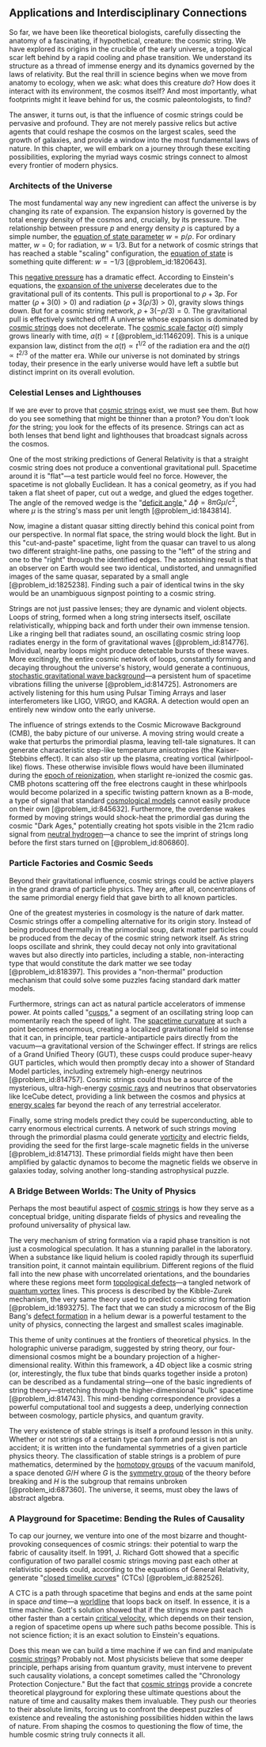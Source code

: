 ## Applications and Interdisciplinary Connections

So far, we have been like theoretical biologists, carefully dissecting the anatomy of a fascinating, if hypothetical, creature: the cosmic string. We have explored its origins in the crucible of the early universe, a topological scar left behind by a rapid cooling and phase transition. We understand its structure as a thread of immense energy and its dynamics governed by the laws of relativity. But the real thrill in science begins when we move from anatomy to ecology, when we ask: what does this creature *do*? How does it interact with its environment, the cosmos itself? And most importantly, what footprints might it leave behind for us, the cosmic paleontologists, to find?

The answer, it turns out, is that the influence of cosmic strings could be pervasive and profound. They are not merely passive relics but active agents that could reshape the cosmos on the largest scales, seed the growth of galaxies, and provide a window into the most fundamental laws of nature. In this chapter, we will embark on a journey through these exciting possibilities, exploring the myriad ways cosmic strings connect to almost every frontier of modern physics.

### Architects of the Universe

The most fundamental way any new ingredient can affect the universe is by changing its rate of expansion. The expansion history is governed by the total energy density of the cosmos and, crucially, by its pressure. The relationship between pressure $p$ and energy density $\rho$ is captured by a simple number, the [equation of state parameter](@article_id:158639) $w = p/\rho$. For ordinary matter, $w=0$; for radiation, $w=1/3$. But for a network of cosmic strings that has reached a stable "scaling" configuration, the [equation of state](@article_id:141181) is something quite different: $w = -1/3$ [@problem_id:1820643].

This [negative pressure](@article_id:160704) has a dramatic effect. According to Einstein's equations, the [expansion of the universe](@article_id:159987) decelerates due to the gravitational pull of its contents. This pull is proportional to $\rho + 3p$. For matter ($\rho + 3(0) > 0$) and radiation ($\rho + 3(\rho/3) > 0$), gravity slows things down. But for a cosmic string network, $\rho + 3(-\rho/3) = 0$. The gravitational pull is effectively switched off! A universe whose expansion is dominated by [cosmic strings](@article_id:142518) does not decelerate. The [cosmic scale factor](@article_id:161356) $a(t)$ simply grows linearly with time, $a(t) \propto t$ [@problem_id:1146209]. This is a unique expansion law, distinct from the $a(t) \propto t^{1/2}$ of the radiation era and the $a(t) \propto t^{2/3}$ of the matter era. While our universe is not dominated by strings today, their presence in the early universe would have left a subtle but distinct imprint on its overall evolution.

### Celestial Lenses and Lighthouses

If we are ever to prove that [cosmic strings](@article_id:142518) exist, we must see them. But how do you see something that might be thinner than a proton? You don't look *for* the string; you look for the effects of its presence. Strings can act as both lenses that bend light and lighthouses that broadcast signals across the cosmos.

One of the most striking predictions of General Relativity is that a straight cosmic string does not produce a conventional gravitational pull. Spacetime around it is "flat"—a test particle would feel no force. However, the spacetime is not globally Euclidean. It has a conical geometry, as if you had taken a flat sheet of paper, cut out a wedge, and glued the edges together. The angle of the removed wedge is the "[deficit angle](@article_id:181572)," $\Delta\phi = 8\pi G \mu / c^2$, where $\mu$ is the string's mass per unit length [@problem_id:1843814].

Now, imagine a distant quasar sitting directly behind this conical point from our perspective. In normal flat space, the string would block the light. But in this "cut-and-paste" spacetime, light from the quasar can travel to us along two different straight-line paths, one passing to the "left" of the string and one to the "right" through the identified edges. The astonishing result is that an observer on Earth would see two identical, undistorted, and unmagnified images of the same quasar, separated by a small angle [@problem_id:1825238]. Finding such a pair of identical twins in the sky would be an unambiguous signpost pointing to a cosmic string.

Strings are not just passive lenses; they are dynamic and violent objects. Loops of string, formed when a long string intersects itself, oscillate relativistically, whipping back and forth under their own immense tension. Like a ringing bell that radiates sound, an oscillating cosmic string loop radiates energy in the form of gravitational waves [@problem_id:814776]. Individual, nearby loops might produce detectable bursts of these waves. More excitingly, the entire cosmic network of loops, constantly forming and decaying throughout the universe's history, would generate a continuous, [stochastic gravitational wave background](@article_id:190133)—a persistent hum of spacetime vibrations filling the universe [@problem_id:814725]. Astronomers are actively listening for this hum using Pulsar Timing Arrays and laser interferometers like LIGO, VIRGO, and KAGRA. A detection would open an entirely new window onto the early universe.

The influence of strings extends to the Cosmic Microwave Background (CMB), the baby picture of our universe. A moving string would create a wake that perturbs the primordial plasma, leaving tell-tale signatures. It can generate characteristic step-like temperature anisotropies (the Kaiser-Stebbins effect). It can also stir up the plasma, creating vortical (whirlpool-like) flows. These otherwise invisible flows would have been illuminated during the [epoch of reionization](@article_id:160988), when starlight re-ionized the cosmic gas. CMB photons scattering off the free electrons caught in these whirlpools would become polarized in a specific twisting pattern known as a B-mode, a type of signal that standard [cosmological models](@article_id:160922) cannot easily produce on their own [@problem_id:845632]. Furthermore, the overdense wakes formed by moving strings would shock-heat the primordial gas during the cosmic "Dark Ages," potentially creating hot spots visible in the 21cm radio signal from [neutral hydrogen](@article_id:173777)—a chance to see the imprint of strings long before the first stars turned on [@problem_id:806860].

### Particle Factories and Cosmic Seeds

Beyond their gravitational influence, cosmic strings could be active players in the grand drama of particle physics. They are, after all, concentrations of the same primordial energy field that gave birth to all known particles.

One of the greatest mysteries in cosmology is the nature of dark matter. Cosmic strings offer a compelling alternative for its origin story. Instead of being produced thermally in the primordial soup, dark matter particles could be produced from the decay of the cosmic string network itself. As string loops oscillate and shrink, they could decay not only into gravitational waves but also directly into particles, including a stable, non-interacting type that would constitute the dark matter we see today [@problem_id:818397]. This provides a "non-thermal" production mechanism that could solve some puzzles facing standard dark matter models.

Furthermore, strings can act as natural particle accelerators of immense power. At points called "[cusps](@article_id:636298)," a segment of an oscillating string loop can momentarily reach the speed of light. The [spacetime curvature](@article_id:160597) at such a point becomes enormous, creating a localized gravitational field so intense that it can, in principle, tear particle-antiparticle pairs directly from the vacuum—a gravitational version of the Schwinger effect. If strings are relics of a Grand Unified Theory (GUT), these cusps could produce super-heavy GUT particles, which would then promptly decay into a shower of Standard Model particles, including extremely high-energy neutrinos [@problem_id:814757]. Cosmic strings could thus be a source of the mysterious, ultra-high-energy [cosmic rays](@article_id:158047) and neutrinos that observatories like IceCube detect, providing a link between the cosmos and physics at [energy scales](@article_id:195707) far beyond the reach of any terrestrial accelerator.

Finally, some string models predict they could be superconducting, able to carry enormous electrical currents. A network of such strings moving through the primordial plasma could generate [vorticity](@article_id:142253) and electric fields, providing the seed for the first large-scale magnetic fields in the universe [@problem_id:814713]. These primordial fields might have then been amplified by galactic dynamos to become the magnetic fields we observe in galaxies today, solving another long-standing astrophysical puzzle.

### A Bridge Between Worlds: The Unity of Physics

Perhaps the most beautiful aspect of [cosmic strings](@article_id:142518) is how they serve as a conceptual bridge, uniting disparate fields of physics and revealing the profound universality of physical law.

The very mechanism of string formation via a rapid phase transition is not just a cosmological speculation. It has a stunning parallel in the laboratory. When a substance like liquid helium is cooled rapidly through its superfluid transition point, it cannot maintain equilibrium. Different regions of the fluid fall into the new phase with uncorrelated orientations, and the boundaries where these regions meet form [topological defects](@article_id:138293)—a tangled network of [quantum vortex](@article_id:159523) lines. This process is described by the Kibble-Zurek mechanism, the very same theory used to predict cosmic string formation [@problem_id:1893275]. The fact that we can study a microcosm of the Big Bang's [defect formation](@article_id:136668) in a helium dewar is a powerful testament to the unity of physics, connecting the largest and smallest scales imaginable.

This theme of unity continues at the frontiers of theoretical physics. In the holographic universe paradigm, suggested by string theory, our four-dimensional cosmos might be a boundary projection of a higher-dimensional reality. Within this framework, a 4D object like a cosmic string (or, interestingly, the flux tube that binds quarks together inside a proton) can be described as a fundamental string—one of the basic ingredients of string theory—stretching through the higher-dimensional "bulk" spacetime [@problem_id:814743]. This mind-bending correspondence provides a powerful computational tool and suggests a deep, underlying connection between cosmology, particle physics, and quantum gravity.

The very existence of stable strings is itself a profound lesson in this unity. Whether or not strings of a certain type can form and persist is not an accident; it is written into the fundamental symmetries of a given particle physics theory. The classification of stable strings is a problem of pure mathematics, determined by the [homotopy groups](@article_id:159391) of the vacuum manifold, a space denoted $G/H$ where $G$ is the [symmetry group](@article_id:138068) of the theory before breaking and $H$ is the subgroup that remains unbroken [@problem_id:687360]. The universe, it seems, must obey the laws of abstract algebra.

### A Playground for Spacetime: Bending the Rules of Causality

To cap our journey, we venture into one of the most bizarre and thought-provoking consequences of cosmic strings: their potential to warp the fabric of causality itself. In 1991, J. Richard Gott showed that a specific configuration of two parallel cosmic strings moving past each other at relativistic speeds could, according to the equations of General Relativity, generate "[closed timelike curves](@article_id:161371)" (CTCs) [@problem_id:882526].

A CTC is a path through spacetime that begins and ends at the same point in space *and* time—a [worldline](@article_id:198542) that loops back on itself. In essence, it is a time machine. Gott's solution showed that if the strings move past each other faster than a certain [critical velocity](@article_id:160661), which depends on their tension, a region of spacetime opens up where such paths become possible. This is not science fiction; it is an exact solution to Einstein's equations.

Does this mean we can build a time machine if we can find and manipulate [cosmic strings](@article_id:142518)? Probably not. Most physicists believe that some deeper principle, perhaps arising from quantum gravity, must intervene to prevent such causality violations, a concept sometimes called the "Chronology Protection Conjecture." But the fact that [cosmic strings](@article_id:142518) provide a concrete theoretical playground for exploring these ultimate questions about the nature of time and causality makes them invaluable. They push our theories to their absolute limits, forcing us to confront the deepest puzzles of existence and revealing the astonishing possibilities hidden within the laws of nature. From shaping the cosmos to questioning the flow of time, the humble cosmic string truly connects it all.